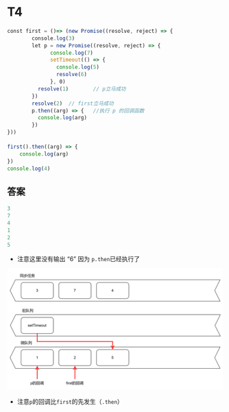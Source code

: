 # T4

```js
const first = ()=> (new Promise((resolve, reject) => {
        console.log(3)
        let p = new Promise((resolve, reject) => {
              console.log(7)
              setTimeout(() => {
                console.log(5)
                resolve(6)
              }, 0)
          resolve(1)		// p立马成功
        })
		resolve(2)	// first立马成功
        p.then((arg) => {	//执行 p 的回调函数
          console.log(arg)
        })
}))

first().then((arg) => {
	console.log(arg)
})
console.log(4)
```

## 答案

```js
3
7
4
1
2
5
```

- 注意这里没有输出 “6” 因为 `p.then`已经执行了

<img src="/images/image-20230705182010264.png" alt="image-20230705182010264" style="zoom:50%;" />

- 注意`p`的回调比`first`的先发生（`.then`）